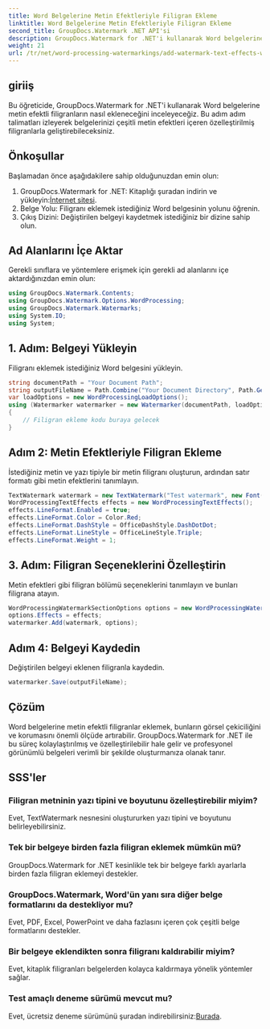 ```yaml
---
title: Word Belgelerine Metin Efektleriyle Filigran Ekleme
linktitle: Word Belgelerine Metin Efektleriyle Filigran Ekleme
second_title: GroupDocs.Watermark .NET API'si
description: GroupDocs.Watermark for .NET'i kullanarak Word belgelerine metin efektli özel filigranların nasıl ekleneceğini öğrenin. Zahmetsizce belge güvenliği ve görsel çekicilik.
weight: 21
url: /tr/net/word-processing-watermarkings/add-watermark-text-effects-word-docs/
---
```

## giriiş
Bu öğreticide, GroupDocs.Watermark for .NET'i kullanarak Word belgelerine metin efektli filigranların nasıl ekleneceğini inceleyeceğiz. Bu adım adım talimatları izleyerek belgelerinizi çeşitli metin efektleri içeren özelleştirilmiş filigranlarla geliştirebileceksiniz.
## Önkoşullar
Başlamadan önce aşağıdakilere sahip olduğunuzdan emin olun:
1.  GroupDocs.Watermark for .NET: Kitaplığı şuradan indirin ve yükleyin:[İnternet sitesi](https://releases.groupdocs.com/Watermark/net/).
2. Belge Yolu: Filigranı eklemek istediğiniz Word belgesinin yolunu öğrenin.
3. Çıkış Dizini: Değiştirilen belgeyi kaydetmek istediğiniz bir dizine sahip olun.

## Ad Alanlarını İçe Aktar
Gerekli sınıflara ve yöntemlere erişmek için gerekli ad alanlarını içe aktardığınızdan emin olun:
```csharp
using GroupDocs.Watermark.Contents;
using GroupDocs.Watermark.Options.WordProcessing;
using GroupDocs.Watermark.Watermarks;
using System.IO;
using System;
```
## 1. Adım: Belgeyi Yükleyin
Filigranı eklemek istediğiniz Word belgesini yükleyin.
```csharp
string documentPath = "Your Document Path";
string outputFileName = Path.Combine("Your Document Directory", Path.GetFileName(documentPath));
var loadOptions = new WordProcessingLoadOptions();
using (Watermarker watermarker = new Watermarker(documentPath, loadOptions))
{
    // Filigran ekleme kodu buraya gelecek
}
```
## Adım 2: Metin Efektleriyle Filigran Ekleme
İstediğiniz metin ve yazı tipiyle bir metin filigranı oluşturun, ardından satır formatı gibi metin efektlerini tanımlayın.
```csharp
TextWatermark watermark = new TextWatermark("Test watermark", new Font("Arial", 19));
WordProcessingTextEffects effects = new WordProcessingTextEffects();
effects.LineFormat.Enabled = true;
effects.LineFormat.Color = Color.Red;
effects.LineFormat.DashStyle = OfficeDashStyle.DashDotDot;
effects.LineFormat.LineStyle = OfficeLineStyle.Triple;
effects.LineFormat.Weight = 1;
```
## 3. Adım: Filigran Seçeneklerini Özelleştirin
Metin efektleri gibi filigran bölümü seçeneklerini tanımlayın ve bunları filigrana atayın.
```csharp
WordProcessingWatermarkSectionOptions options = new WordProcessingWatermarkSectionOptions();
options.Effects = effects;
watermarker.Add(watermark, options);
```
## Adım 4: Belgeyi Kaydedin
Değiştirilen belgeyi eklenen filigranla kaydedin.
```csharp
watermarker.Save(outputFileName);
```

## Çözüm
Word belgelerine metin efektli filigranlar eklemek, bunların görsel çekiciliğini ve korumasını önemli ölçüde artırabilir. GroupDocs.Watermark for .NET ile bu süreç kolaylaştırılmış ve özelleştirilebilir hale gelir ve profesyonel görünümlü belgeleri verimli bir şekilde oluşturmanıza olanak tanır.
## SSS'ler
### Filigran metninin yazı tipini ve boyutunu özelleştirebilir miyim?
Evet, TextWatermark nesnesini oluştururken yazı tipini ve boyutunu belirleyebilirsiniz.
### Tek bir belgeye birden fazla filigran eklemek mümkün mü?
GroupDocs.Watermark for .NET kesinlikle tek bir belgeye farklı ayarlarla birden fazla filigran eklemeyi destekler.
### GroupDocs.Watermark, Word'ün yanı sıra diğer belge formatlarını da destekliyor mu?
Evet, PDF, Excel, PowerPoint ve daha fazlasını içeren çok çeşitli belge formatlarını destekler.
### Bir belgeye eklendikten sonra filigranı kaldırabilir miyim?
Evet, kitaplık filigranları belgelerden kolayca kaldırmaya yönelik yöntemler sağlar.
### Test amaçlı deneme sürümü mevcut mu?
 Evet, ücretsiz deneme sürümünü şuradan indirebilirsiniz:[Burada](https://releases.groupdocs.com/).